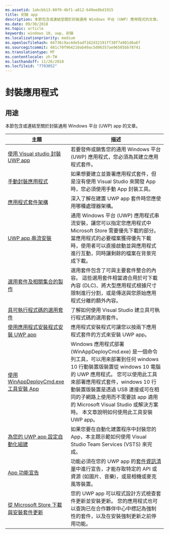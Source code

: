 ```yaml
---
ms.assetid: 1abcbb13-80f0-4bf1-a812-649ee8bd1915
title: 封裝 app
description: 本節包含或連結至關於封裝通用 Windows 平台 (UWP) 應用程式的文章。
ms.date: 09/30/2018
ms.topic: article
keywords: windows 10, uwp, 封裝
ms.localizationpriority: medium
ms.openlocfilehash: 04736c9ac4de5adf162d32191ff30f7a981d6a6f
ms.sourcegitcommit: 681c70f964210ab49ac5d06357ae96505bb78741
ms.translationtype: MT
ms.contentlocale: zh-TW
ms.lasthandoff: 11/26/2018
ms.locfileid: "7703052"
---
```

# <a name="packaging-apps"></a>封裝應用程式


## <a name="purpose"></a>用途

本節包含或連結至關於封裝通用 Windows 平台 (UWP) app 的文章。

| 主題 | 描述 |
|-------|-------------|
| [使用 Visual studio 封裝 UWP app](packaging-uwp-apps.md) | 若要發佈或銷售您的通用 Windows 平台 (UWP) 應用程式，您必須為其建立應用程式套件。 |
| [手動封裝應用程式](manual-packaging-root.md) | 如果想要建立並簽署應用程式套件，但是沒有使用 Visual Studio 來開發 App 時，您必須使用手動 App 封裝工具。 |
| [應用程式套件架構](device-architecture.md) | 深入了解在建置 UWP app 套件時您應使用哪種處理器架構。 |
| [UWP app 串流安裝](streaming-install.md) | 通用 Windows 平台 (UWP) 應用程式串流安裝，讓您可以指定您應用程式中 Microsoft Store 需要優先下載的部分。 當應用程式的必要檔案獲得優先下載時，使用者可以直接啟動並與應用程式進行互動，同時讓剩餘的檔案在背景完成下載。 |
| [選用套件及相關集合的製作](optional-packages.md) | 選用套件包含了可與主要套件整合的內容。 這些選用套件相當適合用於可下載內容 (DLC)、將大型應用程式根據尺寸限制進行分割，或是傳送與您原始應用程式分離的額外內容。 |
| [具可執行程式碼的選用套件](optional-packages-with-executable-code.md) | 了解如何使用 Visual Studio 建立具可執行程式碼的選用套件。 |
| [使用應用程式安裝程式安裝 UWP app](appinstaller-root.md) | 應用程式安裝程式可讓您以按兩下應用程式套件的方式來安裝 UWP app。 |
| [使用 WinAppDeployCmd.exe 工具安裝 App](install-universal-windows-apps-with-the-winappdeploycmd-tool.md) | Windows 應用程式部署 (WinAppDeployCmd.exe) 是一個命令列工具，可以用來部署到任何 windows 10 行動裝置版裝置從 windows 10 電腦的 UWP 應用程式。 您可以使用此工具來部署應用程式套件，windows 10 行動裝置版裝置是透過 USB 連接或可在相同的子網路上使用而不需要該 app 適用的 Microsoft Visual Studio 或解決方案時。 本文章說明如何使用此工具安裝 UWP app。 |
| [為您的 UWP app 設定自動化組建](auto-build-package-uwp-apps.md) | 如果您要在自動化建置程序中封裝您的 App，本主題示範如何使用 Visual Studio Team Services (VSTS) 來完成。 |
| [App 功能宣告](app-capability-declarations.md) | 功能必須在您的 UWP app 的[套件資訊清單](https://msdn.microsoft.com/library/windows/apps/BR211474)中進行宣告，才能存取特定的 API 或資源 (如圖片、音樂)，或是相機或麥克風等裝置。 |
| [從 Microsoft Store 下載與安裝套件更新](self-install-package-updates.md) | 您的 UWP app 可以程式設計方式檢查套件更新並安裝更新。 您的應用程式也可以查詢已在合作夥伴中心中標記為強制性的套件，以及在安裝強制更新之前停用功能。  |
